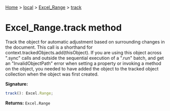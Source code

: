 [Home](./index) &gt; [local](local.md) &gt; [Excel\_Range](local.excel_range.md) &gt; [track](local.excel_range.track.md)

# Excel\_Range.track method

Track the object for automatic adjustment based on surrounding changes in the document. This call is a shorthand for context.trackedObjects.add(thisObject). If you are using this object across ".sync" calls and outside the sequential execution of a ".run" batch, and get an "InvalidObjectPath" error when setting a property or invoking a method on the object, you needed to have added the object to the tracked object collection when the object was first created.

**Signature:**
```javascript
track(): Excel.Range;
```
**Returns:** `Excel.Range`

